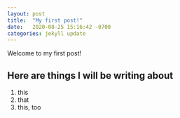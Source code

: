 ```yaml
---
layout: post
title:  "My first post!"
date:   2020-08-25 15:16:42 -0700
categories: jekyll update
---
```

Welcome to my first post!

## Here are things I will be writing about
1. this
2. that
3. this, too